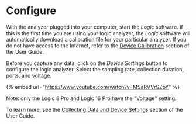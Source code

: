 # Configure

With the analyzer plugged into your computer, start the _Logic_ software. If this is the first time you are using your logic analyzer, the _Logic_ software will automatically download a calibration file for your particular analyzer. If you do not have access to the Internet, refer to the [Device Calibration](https://saleae.gitbook.io/docs/user-guide/device-calibration) section of the User Guide.

Before you capture any data, click on the _Device Settings_ button to configure the logic analyzer. Select the sampling rate, collection duration, ports, and voltage.

{% embed url="https://www.youtube.com/watch?v=MSaRVVrSZbY" %}

Note: only the Logic 8 Pro and Logic 16 Pro have the "Voltage" setting.

To learn more, see the [Collecting Data and Device Settings](https://saleae.gitbook.io/docs/user-guide/using-logic/collecting-data-and-device-settings) section of the User Guide.

